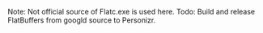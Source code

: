﻿Note: Not official source of Flatc.exe is used here. Todo: Build and release FlatBuffers from googld source to Personizr.